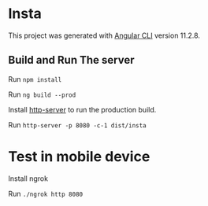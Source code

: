 # Insta

This project was generated with [Angular CLI](https://github.com/angular/angular-cli) version 11.2.8.

## Build and Run The server
Run  `npm install`

Run  `ng build --prod`

Install [http-server](https://www.npmjs.com/package/http-server) to run the production build. 

Run `http-server -p 8080 -c-1 dist/insta`

# Test in mobile device

Install ngrok 

Run `./ngrok http 8080`